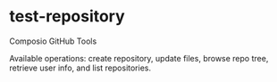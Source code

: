 # test-repository

Composio GitHub Tools

Available operations: create repository, update files, browse repo tree, retrieve user info, and list repositories.
